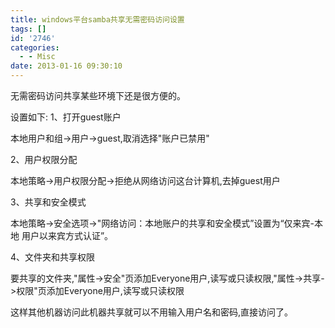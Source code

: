 ```yaml
---
title: windows平台samba共享无需密码访问设置
tags: []
id: '2746'
categories:
  - - Misc
date: 2013-01-16 09:30:10
---
```


无需密码访问共享某些环境下还是很方便的。
<!-- more -->
设置如下:
1、打开guest账户

本地用户和组->用户->guest,取消选择"账户已禁用"

2、用户权限分配

本地策略->用户权限分配->拒绝从网络访问这台计算机,去掉guest用户

3、共享和安全模式

本地策略->安全选项->"网络访问：本地账户的共享和安全模式”设置为“仅来宾-本地 用户以来宾方式认证”。

4、文件夹和共享权限

要共享的文件夹,"属性->安全"页添加Everyone用户,读写或只读权限,"属性->共享->权限"页添加Everyone用户,读写或只读权限

这样其他机器访问此机器共享就可以不用输入用户名和密码,直接访问了。